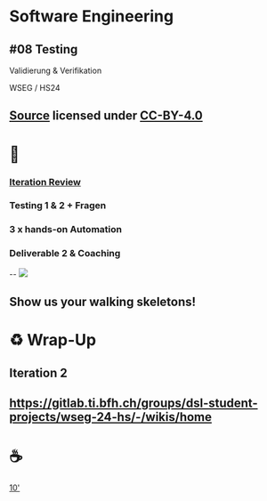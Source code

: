 # Software Engineering

## #08 Testing

Validierung & Verifikation

WSEG / HS24

[Source](https://github.com/digital-sustainability/module-wseg/tree/24/hs/docs/slides/content/09) licensed under [CC-BY-4.0](https://github.com/digital-sustainability/module-wseg/blob/24/hs/LICENSE)
--
# 🧱

### [Iteration Review](https://scaledagileframework.com/iteration-review/)

### Testing 1 & 2 + Fragen

### 3 x hands-on Automation

### Deliverable 2 & Coaching
--
![](https://t2informatik.de/wp-content/uploads/2018/12/walking-skeleton.jpg)

Show us your walking skeletons!
--
# ♻️ Wrap-Up

 Iteration 2
 --
 https://gitlab.ti.bfh.ch/groups/dsl-student-projects/wseg-24-hs/-/wikis/home
---
# ☕

[10'](https://youtu.be/DcvtwlM1aIE)